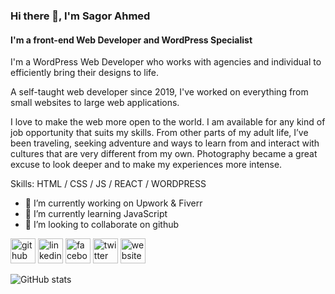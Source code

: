 ### Hi there 👋, I'm Sagor Ahmed
#### I'm a front-end Web Developer and WordPress Specialist

I'm a WordPress Web Developer who works with agencies and individual to efficiently bring their designs to life.

A self-taught web developer since 2019, I've worked on everything from small websites to large web applications.

I love to make the web more open to the world. I am available for any kind of job opportunity that suits my skills. From other parts of my adult life, I’ve been traveling, seeking adventure and ways to learn from and interact with cultures that are very different from my own. Photography became a great excuse to look deeper and to make my experiences more intense.

Skills: HTML / CSS / JS / REACT / WORDPRESS

- 🔭 I’m currently working on Upwork & Fiverr 
- 🌱 I’m currently learning JavaScript 
- 👯 I’m looking to collaborate on github 


[<img src='https://cdn.jsdelivr.net/npm/simple-icons@3.0.1/icons/github.svg' alt='github' height='40'>](https://github.com/sagorahmedpro)   [<img src='https://cdn.jsdelivr.net/npm/simple-icons@3.0.1/icons/linkedin.svg' alt='linkedin' height='40'>](https://www.linkedin.com/in/sagorahmedpro/)  [<img src='https://cdn.jsdelivr.net/npm/simple-icons@3.0.1/icons/facebook.svg' alt='facebook' height='40'>](https://www.facebook.com/thesagorahmed)  [<img src='https://cdn.jsdelivr.net/npm/simple-icons@3.0.1/icons/twitter.svg' alt='twitter' height='40'>](https://twitter.com/sagorahmedpro)  [<img src='https://cdn.jsdelivr.net/npm/simple-icons@3.0.1/icons/icloud.svg' alt='website' height='40'>](https://sagorahmed.com)  

![GitHub stats](https://github-readme-stats.vercel.app/api?username=thesagorahmed&show_icons=true)  

